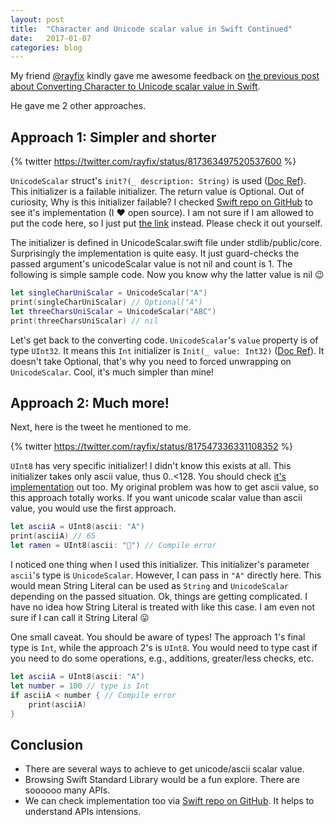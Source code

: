 ```yaml
---
layout: post
title:  "Character and Unicode scalar value in Swift Continued"
date:   2017-01-07
categories: blog
---
```


My friend [@rayfix](https://twitter.com/rayfix) kindly gave me awesome feedback on [the previous post about Converting Character to Unicode scalar value in Swift](http://keitaito.com/blog/2017/01/06/converting-character-to-unicode-scalar-value-in-swift.html).

He gave me 2 other approaches.

## Approach 1: Simpler and shorter

{% twitter https://twitter.com/rayfix/status/817363497520537600 %}

`UnicodeScalar` struct's `init?(_ description: String)` is used ([Doc Ref](https://developer.apple.com/reference/swift/unicodescalar/2430716-init)). This initializer is a failable initializer. The return value is Optional. Out of curiosity, Why is this initializer failable? I checked [Swift repo on GitHub](https://github.com/apple/swift) to see it's implementation (I ❤️ open source). I am not sure if I am allowed to put the code here, so I just put [the link](https://github.com/apple/swift/blob/master/stdlib/public/core/UnicodeScalar.swift#L284-L292) instead. Please check it out yourself.

The initializer is defined in UnicodeScalar.swift file under stdlib/public/core. Surprisingly the implementation is quite easy. It just guard-checks the passed argument's unicodeScalar value is not nil and count is 1. The following is simple sample code. Now you know why the latter value is nil 😉

```swift
let singleCharUniScalar = UnicodeScalar("A")
print(singleCharUniScalar) // Optional("A")
let threeCharsUniScalar = UnicodeScalar("ABC")
print(threeCharsUniScalar) // nil
```

Let's get back to the converting code. `UnicodeScalar`'s `value` property is of type `UInt32`. It means this `Int` initializer is `Init(_ value: Int32)` ([Doc Ref](https://developer.apple.com/reference/swift/int/1539669-init)). It doesn't take Optional, that's why you need to forced unwrapping on `UnicodeScalar`. Cool, it's much simpler than mine!

## Approach 2: Much more!

Next, here is the tweet he mentioned to me.

{% twitter https://twitter.com/rayfix/status/817547336331108352 %}

`UInt8` has very specific initializer! I didn't know this exists at all. This initializer takes only ascii value, thus 0..<128. You should check [it's implementation](https://github.com/apple/swift/blob/adc54c8a4d13fbebfeb68244bac401ef2528d6d0/stdlib/public/core/UnicodeScalar.swift#L337-L346) out too. My original problem was how to get ascii value, so this approach totally works. If you want unicode scalar value than ascii value, you would use the first approach.

```swift
let asciiA = UInt8(ascii: "A")
print(asciiA) // 65
let ramen = UInt8(ascii: "🍜") // Compile error
```

I noticed one thing when I used this initializer. This initializer's parameter `ascii`'s type is `UnicodeScalar`. However, I can pass in `"A"` directly here. This would mean String Literal can be used as `String` and `UnicodeScalar` depending on the passed situation. Ok, things are getting complicated. I have no idea how String Literal is treated with like this case. I am even not sure if I can call it String Literal 😛

One small caveat. You should be aware of types! The approach 1's final type is `Int`, while the approach 2's is `UInt8`. You would need to type cast if you need to do some operations, e.g., additions, greater/less checks, etc.

```swift
let asciiA = UInt8(ascii: "A")
let number = 100 // type is Int
if asciiA < number { // Compile error
    print(asciiA)
}
```

## Conclusion

- There are several ways to achieve to get unicode/ascii scalar value.
- Browsing Swift Standard Library would be a fun explore. There are soooooo many APIs.
- We can check implementation too via [Swift repo on GitHub](https://github.com/apple/swift). It helps to understand APIs intensions.
